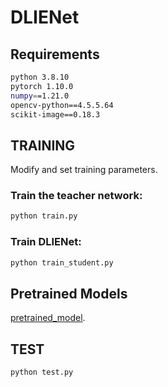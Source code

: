 

# DLIENet

## Requirements

```bash
python 3.8.10  
pytorch 1.10.0  
numpy==1.21.0  
opencv-python==4.5.5.64  
scikit-image==0.18.3  
```


## TRAINING

Modify and set training parameters.

### Train the teacher network:

```bash
python train.py
```
### Train DLIENet:

```bash
python train_student.py
```


## Pretrained Models

[pretrained_model](#).


## TEST

```bash
python test.py
```



